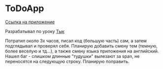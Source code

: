 # ToDoApp

<a href="https://sergeykakulin.github.io/ToDoApp/" target="_blank">Ссылка на приложение</a>

Разрабатывал по уроку <a href="https://www.youtube.com/watch?v=vBXyJWwNN-I" target="_blank">Тык</a>

Потратил около 3х часов, писал код (большую часть) сам, а затем подглядывал и проверял себя.
Планирую добавить смену тем (темную, более веселую и тд...), а также смену языка приложения на английский.
Нашел баг - слишком длинные "тудушки" вылезают за span, не переносятся на следующую строку. Планирую поправить.
